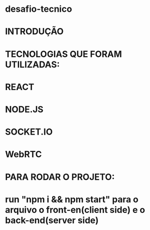 # desafio-tecnico

# INTRODUÇÃO

# TECNOLOGIAS QUE FORAM UTILIZADAS:

# REACT
# NODE.JS
 # SOCKET.IO
 # WebRTC

# PARA RODAR O PROJETO:
# run "npm i && npm start" para o arquivo o front-en(client side) e o back-end(server side)
